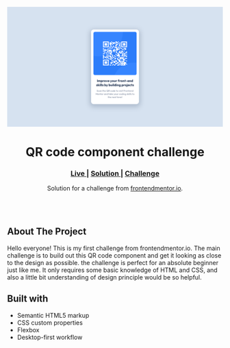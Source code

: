 <img src="/images/project-preview.png"></img>

<h1 align="center">QR code component challenge</h1>

<div align="center">
  <h3>
    <a href="https://illuminasrul.github.io/QR-Code-Component-Challenge/" color="white" target="_blank" >
      Live
    </a>
    <span> | </span>
    <a href="https://www.frontendmentor.io/solutions/qr-code-component-challenge-using-html-and-css-ODNrhyzMY5" target="_blank" >
      Solution
    </a>
   <span> | </span>
    <a href="https://www.frontendmentor.io/challenges/qr-code-component-iux_sIO_H" target="_blank">
      Challenge
    </a>
  </h3>
</div>
<div align="center">
   Solution for a challenge from  <a href="https://www.frontendmentor.io/" target="_blank">frontendmentor.io</a>.
</div>
<br>
<br>
<br>


## About The Project

Hello everyone!
This is my first challenge from frontendmentor.io. The main challenge is to build out this QR code component and get it looking as close to the design as possible. the challenge is perfect for an absolute beginner just like me. It only requires some basic knowledge of HTML and CSS, and also a little bit understanding of design principle would be so helpful.

## Built with 

- Semantic HTML5 markup
- CSS custom properties
- Flexbox
- Desktop-first workflow
